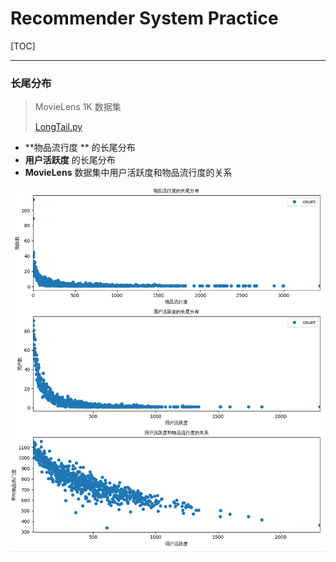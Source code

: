 # Recommender System Practice

[TOC]

-----

### 长尾分布

> MovieLens 1K 数据集
>
> [LongTail.py](https://github.com/7thMar/RS-Practice/blob/master/2-User-Behavior-Data/LongTail.py)

- **物品流行度 ** 的长尾分布
- **用户活跃度**  的长尾分布
- **MovieLens** 数据集中用户活跃度和物品流行度的关系


![Long Tail](https://github.com/7thMar/RS-Practice/raw/master/2-User-Behavior-Data/image/LongTail.png)